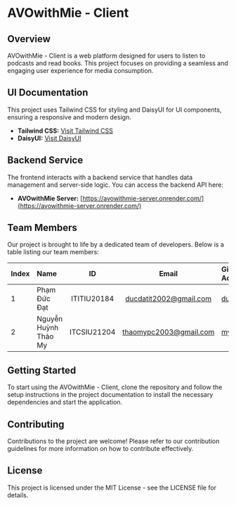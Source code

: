 # AVOwithMie - Client

## Overview
AVOwithMie - Client is a web platform designed for users to listen to podcasts and read books. This project focuses on providing a seamless and engaging user experience for media consumption.

## UI Documentation
This project uses Tailwind CSS for styling and DaisyUI for UI components, ensuring a responsive and modern design.

- **Tailwind CSS:** [Visit Tailwind CSS](https://tailwindcss.com/)
- **DaisyUI:** [Visit DaisyUI](https://daisyui.com/)

## Backend Service
The frontend interacts with a backend service that handles data management and server-side logic. You can access the backend API here:
- **AVOwithMie Server:** [https://avowithmie-server.onrender.com/](https://avowithmie-server.onrender.com/)

## Team Members
Our project is brought to life by a dedicated team of developers. Below is a table listing our team members:

| Index | Name                   |     ID      |              Email               | Github Account             |
|:------|:-----------------------|:-----------:|:--------------------------------:|:---------------------------|
| 1     | Phạm Đức Đạt           | ITITIU20184 | ducdatit2002@gmail.com          | [ducdatit2002](https://github.com/ducdatit2002) |
| 2     | Nguyễn Huỳnh Thảo My   | ITCSIU21204 | thaomypc2003@gmail.com          | [my003](https://github.com/my003) |

## Getting Started
To start using the AVOwithMie - Client, clone the repository and follow the setup instructions in the project documentation to install the necessary dependencies and start the application.

## Contributing
Contributions to the project are welcome! Please refer to our contribution guidelines for more information on how to contribute effectively.

## License
This project is licensed under the MIT License - see the LICENSE file for details.
